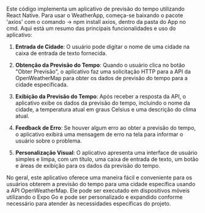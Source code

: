 Este código implementa um aplicativo de previsão do tempo utilizando React Native. Para usar o WeatherApp, começa-se baixando o pacote 'axios' com o comando -> npm install axios, dentro da pasta do App no cmd. Aqui está um resumo das principais funcionalidades e uso do aplicativo:

1. **Entrada de Cidade**: O usuário pode digitar o nome de uma cidade na caixa de entrada de texto fornecida.

2. **Obtenção da Previsão do Tempo**: Quando o usuário clica no botão "Obter Previsão", o aplicativo faz uma solicitação HTTP para a API da OpenWeatherMap para obter os dados de previsão do tempo para a cidade especificada.

3. **Exibição da Previsão do Tempo**: Após receber a resposta da API, o aplicativo exibe os dados da previsão do tempo, incluindo o nome da cidade, a temperatura atual em graus Celsius e uma descrição do clima atual.

4. **Feedback de Erro**: Se houver algum erro ao obter a previsão do tempo, o aplicativo exibirá uma mensagem de erro na tela para informar o usuário sobre o problema.

5. **Personalização Visual**: O aplicativo apresenta uma interface de usuário simples e limpa, com um título, uma caixa de entrada de texto, um botão e áreas de exibição para os dados da previsão do tempo.

No geral, este aplicativo oferece uma maneira fácil e conveniente para os usuários obterem a previsão do tempo para uma cidade específica usando a API OpenWeatherMap. Ele pode ser executado em dispositivos móveis utilizando o Expo Go e pode ser personalizado e expandido conforme necessário para atender às necessidades específicas do projeto.
